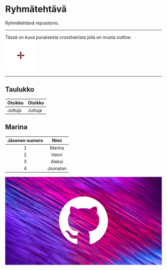 # Ryhmätehtävä
Ryhmätehtävä repositorio.

---

Tässä on kuva punaisesta crosshairista jolla on musta outline.
![crosshair](https://github.com/HenriKaukoranta/Ryhm-teht-v-/blob/aleksi-8125/crosshair.png?raw=true)

---

## Taulukko
| Otsikko | Otsikko |
|---------|---------|
| Juttuja | Juttuja |

## Marina
| Jäsenen numero | Nimi       | 
| :---:          | :---:      |
| 1              | Marina     |        
| 2              | Henri      |    
| 3              | Aleksi     | 	
| 4              | Joonatan   | 	

![picture](Marina-pic.jpg)